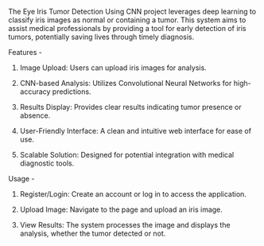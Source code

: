 The Eye Iris Tumor Detection Using CNN project leverages deep learning to classify iris images as normal or containing a tumor. This system aims to assist medical professionals by providing a tool for early detection of iris tumors, potentially saving lives through timely diagnosis.

Features -

1. Image Upload: Users can upload iris images for analysis.

2. CNN-based Analysis: Utilizes Convolutional Neural Networks for high-accuracy predictions.

3. Results Display: Provides clear results indicating tumor presence or absence.

4. User-Friendly Interface: A clean and intuitive web interface for ease of use.

5. Scalable Solution: Designed for potential integration with medical diagnostic tools.

Usage -

1. Register/Login: Create an account or log in to access the application.

2. Upload Image: Navigate to the page and upload an iris image.

3. View Results: The system processes the image and displays the analysis, whether the tumor detected or not.

